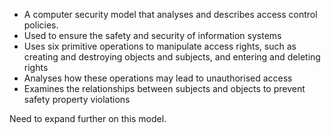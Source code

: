 - A computer security model that analyses and describes access control policies. 
- Used to ensure the safety and security of information systems
- Uses six primitive operations to manipulate access rights, such as creating and destroying objects and subjects, and entering and deleting rights
- Analyses how these operations may lead to unauthorised access
- Examines the relationships between subjects and objects to prevent safety property violations

Need to expand further on this model.
